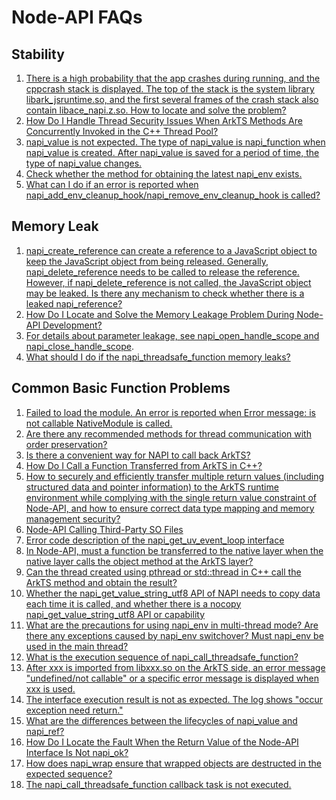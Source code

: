 # Node-API FAQs
<!--Kit: NDK-->
<!--Subsystem: arkcompiler-->
<!--Owner: @xliu-huanwei; @shilei123; @huanghello-->
<!--Designer: @shilei123-->
<!--Tester: @kirl75; @zsw_zhushiwei-->
<!--Adviser: @fang-jinxu-->

## Stability 
1. [There is a high probability that the app crashes during running, and the cppcrash stack is displayed. The top of the stack is the system library libark_jsruntime.so, and the first several frames of the crash stack also contain libace_napi.z.so. How to locate and solve the problem?](napi-faq-about-stability.md) 
2. [How Do I Handle Thread Security Issues When ArkTS Methods Are Concurrently Invoked in the C++ Thread Pool?](napi-faq-about-stability.md) 
3. [napi_value is not expected. The type of napi_value is napi_function when napi_value is created. After napi_value is saved for a period of time, the type of napi_value changes.](napi-faq-about-stability.md) 
4. [Check whether the method for obtaining the latest napi_env exists.](napi-faq-about-stability.md) 
5. [What can I do if an error is reported when napi_add_env_cleanup_hook/napi_remove_env_cleanup_hook is called?](napi-faq-about-stability.md) 
## Memory Leak 
1. [napi_create_reference can create a reference to a JavaScript object to keep the JavaScript object from being released. Generally, napi_delete_reference needs to be called to release the reference. However, if napi_delete_reference is not called, the JavaScript object may be leaked. Is there any mechanism to check whether there is a leaked napi_reference?](napi-faq-about-memory-leak.md) 
2. [How Do I Locate and Solve the Memory Leakage Problem During Node-API Development?](napi-faq-about-memory-leak.md) 
3. [For details about parameter leakage, see napi_open_handle_scope and napi_close_handle_scope](use-napi-life-cycle.md).  
4. [What should I do if the napi_threadsafe_function memory leaks?](napi-faq-about-memory-leak.md) 
## Common Basic Function Problems
1. [Failed to load the module. An error is reported when Error message: is not callable NativeModule is called.](napi-faq-about-common-basic.md) 
2. [Are there any recommended methods for thread communication with order preservation?](napi-faq-about-common-basic.md) 
3. [Is there a convenient way for NAPI to call back ArkTS?](napi-faq-about-common-basic.md) 
4. [How Do I Call a Function Transferred from ArkTS in C++?](https://developer.huawei.com/consumer/en/doc/harmonyos-faqs/faqs-ndk-26) 
5. [How to securely and efficiently transfer multiple return values (including structured data and pointer information) to the ArkTS runtime environment while complying with the single return value constraint of Node-API, and how to ensure correct data type mapping and memory management security?](napi-faq-about-common-basic.md) 
6. [Node-API Calling Third-Party SO Files](https://developer.huawei.com/consumer/en/doc/best-practices/bpta-dynamic-link-library) 
7. [Error code description of the napi_get_uv_event_loop interface](napi-faq-about-common-basic.md) 
8. [In Node-API, must a function be transferred to the native layer when the native layer calls the object method at the ArkTS layer?](napi-faq-about-common-basic.md) 
9. [Can the thread created using pthread or std::thread in C++ call the ArkTS method and obtain the result?](napi-faq-about-common-basic.md) 
10. [Whether the napi_get_value_string_utf8 API of NAPI needs to copy data each time it is called, and whether there is a nocopy napi_get_value_string_utf8 API or capability](napi-faq-about-common-basic.md) 
11. [What are the precautions for using napi_env in multi-thread mode? Are there any exceptions caused by napi_env switchover? Must napi_env be used in the main thread?](napi-faq-about-common-basic.md) 
12. [What is the execution sequence of napi_call_threadsafe_function?](napi-faq-about-common-basic.md) 
13. [After xxx is imported from libxxx.so on the ArkTS side, an error message "undefined/not callable" or a specific error message is displayed when xxx is used.](napi-faq-about-common-basic.md) 
14. [The interface execution result is not as expected. The log shows "occur exception need return."](napi-faq-about-common-basic.md) 
15. [What are the differences between the lifecycles of napi_value and napi_ref?](napi-faq-about-common-basic.md) 
16. [How Do I Locate the Fault When the Return Value of the Node-API Interface Is Not napi_ok?](napi-faq-about-common-basic.md) 
17. [How does napi_wrap ensure that wrapped objects are destructed in the expected sequence?](napi-faq-about-common-basic.md) 
18. [The napi_call_threadsafe_function callback task is not executed.](napi-faq-about-common-basic.md)
